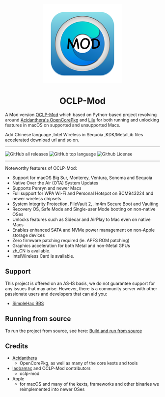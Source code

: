 <div align="center">
             <img src="docs/images/OC-Patcher.png" alt="OpenCore Patcher Logo" width="256" />
             <h1>OCLP-Mod</h1>
</div>

A Mod version [OCLP-Mod](https://github.com/laobamac/OCLP-Mod) which based on  Python-based project revolving around [Acidanthera's OpenCorePkg](https://github.com/acidanthera/OpenCorePkg) and [Lilu](https://github.com/acidanthera/Lilu) for both running and unlocking features in macOS on supported and unsupported Macs.

Add Chinese language ,Intel Wireless in Sequoia ,KDK/MetalLib files accelerated download url and so on.

----------

![GitHub all releases](https://img.shields.io/github/release/laobamac/OCLP-Mod) ![GitHub top language](https://img.shields.io/github/languages/top/laobamac/OCLP-Mod?color=4B8BBE&style=plastic) ![Github License](https://img.shields.io/github/license/laobamac/OCLP-Mod)

----------

Noteworthy features of OCLP-Mod:

* Support for macOS Big Sur, Monterey, Ventura, Sonoma and Sequoia
* Native Over the Air (OTA) System Updates
* Supports Penryn and newer Macs
* Full support for WPA Wi-Fi and Personal Hotspot on BCM943224 and newer wireless chipsets
* System Integrity Protection, FileVault 2, .im4m Secure Boot and Vaulting
* Recovery OS, Safe Mode and Single-user Mode booting on non-native OSes
* Unlocks features such as Sidecar and AirPlay to Mac even on native Macs
* Enables enhanced SATA and NVMe power management on non-Apple storage devices
* Zero firmware patching required (ie. APFS ROM patching)
* Graphics acceleration for both Metal and non-Metal GPUs
* zh_CN is available.
* IntelWireless Card is avaliable.

## Support

This project is offered on an AS-IS basis, we do not guarantee support for any issues that may arise. However, there is a community server with other passionate users and developers that can aid you:

* [SimpleHac BBS](https://www.simplehac.cn)


## Running from source

To run the project from source, see here: [Build and run from source](./SOURCE.md)

## Credits

* [Acidanthera](https://github.com/Acidanthera)
  * OpenCorePkg, as well as many of the core kexts and tools
* [laobamac](https://github.com/laobamac) and OCLP-Mod contributors
  * oclp-mod
* Apple
  * for macOS and many of the kexts, frameworks and other binaries we reimplemented into newer OSes
